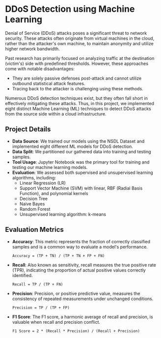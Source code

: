 # DDoS Detection using Machine Learning

Denial of Service (DDoS) attacks poses a significant threat to network security. These attacks often originate from virtual machines in the cloud, rather than the attacker's own machine, to maintain anonymity and utilize higher network bandwidth.

Past research has primarily focused on analyzing traffic at the destination (victim's) side with predefined thresholds. However, these approaches come with notable disadvantages:
- They are solely passive defenses post-attack and cannot utilize outbound statistical attack features.
- Tracing back to the attacker is challenging using these methods.

Numerous DDoS detection techniques exist, but they often fall short in effectively mitigating these attacks. Thus, in this project, we implemented eight distinct Machine Learning (ML) techniques to detect DDoS attacks from the source side within a cloud infrastructure.

## Project Details

- **Data Source**: We trained our models using the NSDL Dataset and implemented eight different ML models for DDoS detection.
- **Data Split**: We partitioned our gathered data into training and testing samples.
- **Tool Usage**: Jupyter Notebook was the primary tool for training and testing our machine learning models.
- **Evaluation**: We assessed both supervised and unsupervised learning algorithms, including:
  - Linear Regression (LR)
  - Support Vector Machine (SVM) with linear, RBF (Radial Basis Function), and polynomial kernels
  - Decision Tree
  - Naive Bayes
  - Random Forest
  - Unsupervised learning algorithm: k-means

## Evaluation Metrics

- **Accuracy**: This metric represents the fraction of correctly classified samples and is a common way to evaluate a model's performance.
  
  `Accuracy = (TP + TN) / (TP + TN + FP + FN)`

- **Recall**: Also known as sensitivity, recall measures the true positive rate (TPR), indicating the proportion of actual positive values correctly identified.
  
  `Recall = TP / (TP + FN)`

- **Precision**: Precision, or positive predictive value, measures the consistency of repeated measurements under unchanged conditions.
  
  `Precision = TP / (TP + FP)`

- **F1 Score**: The F1 score, a harmonic average of recall and precision, is valuable when recall and precision conflict.
  
  `F1 Score = 2 * (Recall * Precision) / (Recall + Precision)`

